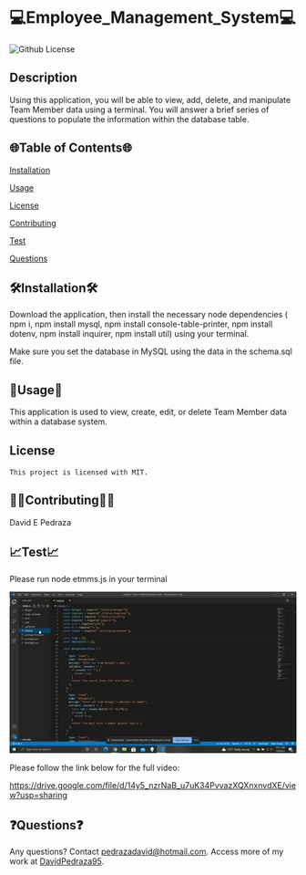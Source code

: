 # 💻Employee_Management_System💻

  ![Github License](https://img.shields.io/badge/license-MIT-blue.svg)


  ## Description
  Using this application, you will be able to view, add, delete, and manipulate Team Member data using a terminal. You will answer a brief series of questions to populate the information within the database table.

  <ur>

  ## 🌐Table of Contents🌐
  [Installation](#installation)

  [Usage](#usage)

  
[License](#license)


  [Contributing](#contributing)

  [Test](#test)

  [Questions](#questions)

 
  
  ## 🛠️Installation🛠️
  Download the application, then install the necessary node dependencies ( npm i, npm install mysql, npm install console-table-printer, npm install dotenv, npm install inquirer, npm install util) using your terminal. 
  
  Make sure you set the database in MySQL using the data in the schema.sql file.

  <ur>

  ## 📁Usage📁
  This application is used to view, create, edit, or delete Team Member data within a database system.
  ## License 
    This project is licensed with MIT.

  <ur>

  ## 👨‍💼Contributing👩‍💼
  David E Pedraza
  <ur>

  ## 📈Test📈
  Please run node etmms.js in your terminal
  <ur>

  ![demo](https://github.com/DavidPedraza95/Team_Profile_Generator/blob/main/Assets/Team%20Profile%20Generator.gif)
    
    
  Please follow the link below for the full video:
    
  https://drive.google.com/file/d/14y5_nzrNaB_u7uK34PvvazXQXnxnvdXE/view?usp=sharing
    
    
    
  ## ❓Questions❓
  Any questions? Contact pedrazadavid@hotmail.com. Access more of my work at [DavidPedraza95](https://github.com/DavidPedraza95/).
